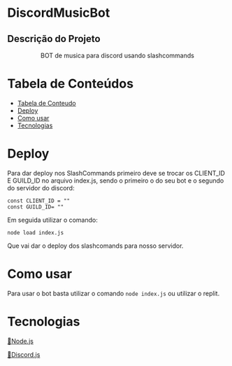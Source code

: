 # DiscordMusicBot
## Descrição do Projeto
<p align="center">BOT de musica para discord usando slashcommands</p>

Tabela de Conteúdos
=================
<!--ts-->
   * [Tabela de Conteudo](#tabela-de-conteudo)
   * [Deploy](#deploy)
   * [Como usar](#como-usar)
   * [Tecnologias](#tecnologias)
<!--te-->

# Deploy

Para dar deploy nos SlashCommands primeiro deve se trocar os CLIENT_ID E GUILD_ID no arquivo index.js, sendo o primeiro o do seu bot e o segundo do servidor do discord:

```
const CLIENT_ID = ""
const GUILD_ID= ""
```

Em seguida utilizar o comando:
```
node load index.js
```
Que vai dar o deploy dos slashcomands para nosso servidor.

# Como usar
Para usar o bot basta utilizar o comando
```node index.js```
ou utilizar o replit.

# Tecnologias
<p><a href="https://nodejs.org/en/">🔗Node.js</a></p>
<p><a href="https://discord.js.org/#/">🔗Discord.js</a></p>
